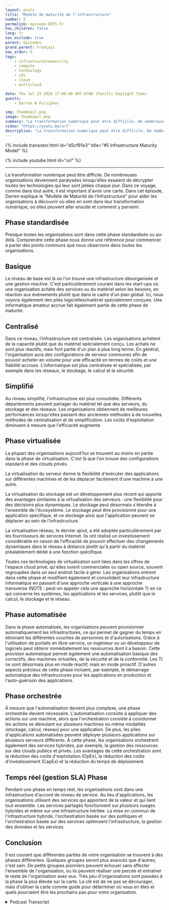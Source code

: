 ```yaml
---
layout: posts
title: "Modèle de maturité de l'infrastructure"
number: 5
permalink: episode-EDT5-fr
has_children: false
lang: fr
nav_exclude: true
parent: Épisodes
grand_parent: Français
nav_order: 5
tags:
    - infrastructurematurity
    - compute
    - technology
    - sdi
    - cloud
    - multicloud

date: Thu Jul 23 2020 17:00:00 GMT-0700 (Pacific Daylight Time)
guests:
    - Darren W Pulsipher

img: thumbnail.png
image: thumbnail.png
summary: "La transformation numérique peut être difficile. De nombreuses organisations deviennent paralysées lorsqu'elles essaient de décrypter toutes les technologies qui leur sont présentées chaque jour. Dans ce parcours, comme dans tout autre, il est important d'avoir une carte. Dans cet épisode, Darren explique le Modèle de maturité de l'infrastructure pour aider les organisations à déterminer où elles se trouvent dans leur transformation numérique, où elles peuvent aller ensuite et comment y parvenir."
video: "https://youtu.be/url"
description: "La transformation numérique peut être difficile. De nombreuses organisations deviennent paralysées lorsqu'elles essaient de décrypter toutes les technologies qui leur sont présentées chaque jour. Dans ce parcours, comme dans tout autre, il est important d'avoir une carte. Dans cet épisode, Darren explique le Modèle de maturité de l'infrastructure pour aider les organisations à déterminer où elles se trouvent dans leur transformation numérique, où elles peuvent aller ensuite et comment y parvenir."
---
```


<div>
{% include transistor.html id="d5cf91e3" title="#5 Infrastructure Maturity Model" %}

{% include youtube.html id="url" %}
</div>

---

La transformation numérique peut être difficile. De nombreuses organisations deviennent paralysées lorsqu'elles essaient de décrypter toutes les technologies qui leur sont jetées chaque jour. Dans ce voyage, comme dans tout autre, il est important d'avoir une carte. Dans cet épisode, Darren explique le "Modèle de Maturité de l'Infrastructure" pour aider les organisations à découvrir où elles en sont dans leur transformation numérique, où elles peuvent aller ensuite et comment y parvenir.

## Phase standardisée

Presque toutes les organisations sont dans cette phase standardisée ou au-delà. Comprendre cette phase nous donne une référence pour commencer à parler des points communs que nous observons dans toutes les organisations.

## Basique

Le niveau de base est là où l'on trouve une infrastructure désorganisée et une gestion réactive. C'est particulièrement courant dans les start-ups où une organisation achète des services ou du matériel selon les besoins, en réaction aux événements plutôt que dans le cadre d'un plan global. Ici, nous voyons également des piles logicielles/matériel spécialement conçues. Une informatique amateur accrue fait également partie de cette phase de maturité.

## Centralisé

Dans ce niveau, l'infrastructure est centralisée. Les organisations achètent de la capacité plutôt que du matériel spécialement conçu. Les achats ne sont plus réactifs, mais font partie d'un plan à plus long terme. En général, l'organisation aura des configurations de serveur communes afin de pouvoir acheter en volume pour une efficacité en termes de coûts et une fiabilité accrues. L'informatique est plus centralisée et spécialisée, par exemple dans les réseaux, le stockage, le calcul et la sécurité.

## Simplifié

Au niveau simplifié, l'infrastructure est plus consolidée. Différents départements peuvent partager du matériel tel que des serveurs, du stockage et des réseaux. Les organisations obtiennent de meilleures performances lorsqu'elles passent des anciennes méthodes à de nouvelles méthodes de centralisation et de simplification. Les coûts d'exploitation diminuent à mesure que l'efficacité augmente.

## Phase virtualisée

La plupart des organisations aujourd'hui se trouvent au moins en partie dans la phase de virtualisation. C'est là que l'on trouve des configurations standard et des clouds privés.

La virtualisation du serveur donne la flexibilité d'exécuter des applications sur différentes machines et de les déplacer facilement d'une machine à une autre.

La virtualisation du stockage est un développement plus récent qui apporte des avantages similaires à la virtualisation des serveurs : une flexibilité pour des décisions plus dynamiques. Le stockage peut désormais s'étendre à l'ensemble de l'écosystème. Le stockage peut être provisionné pour une application spécifique, et ce stockage ainsi que l'application peuvent se déplacer au sein de l'infrastructure.

La virtualisation réseau, le dernier ajout, a été adoptée particulièrement par les fournisseurs de services Internet. Ils ont réalisé un investissement considérable en raison de l'efficacité de pouvoir effectuer des changements dynamiques dans le réseau à distance plutôt qu'à partir du matériel préalablement dédié à une fonction spécifique.

Toutes ces technologies de virtualisation sont liées dans les offres de l'espace cloud privé, qu'elles soient commerciales ou open source, souvent regroupées dans un seul endroit facile à gérer. Les organisations entrent dans cette phase et modifient également et consolident leur infrastructure informatique en passant d'une approche verticale à une approche transverse (NOTE : peut-on appeler cela une approche horizontale ?) en ce qui concerne les systèmes, les applications et les services, plutôt que le calcul, le stockage et le réseau.

## Phase automatisée

Dans la phase automatisée, les organisations peuvent provisionner automatiquement les infrastructures, ce qui permet de gagner du temps en éliminant les différentes couches de personnes et d'autorisations. Grâce à l'utilisation de portails en libre-service, un ingénieur ou un développeur de logiciels peut obtenir immédiatement les ressources dont il a besoin. Cette provision automatique permet également une automatisation basique des correctifs, des machines virtuelles, de la sécurité et de la conformité. Les TI ne sont désormais plus en mode réactif, mais en mode proactif. D'autres aspects précieux de cette phase incluent, par exemple, le démarrage automatique des infrastructures pour les applications en production et l'auto-guérison des applications.

## Phase orchestrée

À mesure que l'automatisation devient plus complexe, une phase orchestrée devient nécessaire. L'automatisation consiste à appliquer des actions sur une machine, alors que l'orchestration consiste à coordonner les actions se déroulant sur plusieurs machines ou même modalités (stockage, calcul, réseau) pour une application. De plus, les piles d'applications automatisées peuvent déployer plusieurs applications sur plusieurs serveurs différents. À cette phase, les organisations orchestrent également des services hybrides, par exemple, la gestion des ressources sur des clouds publics et privés. Les avantages de cette orchestration sont la réduction des coûts d'exploitation (OpEx), la réduction des coûts d'investissement (CapEx) et la réduction du temps de déploiement.

## Temps réel (gestion SLA) Phase

Pendant une phase en temps réel, les organisations sont dans une infrastructure d'accord de niveau de service. Au lieu d'applications, les organisations utilisent des services qui apportent de la valeur et qui lient tout ensemble. Les services partagés fonctionnent sur plusieurs nuages hybrides et même sur une infrastructure héritée. La mise en commun de l'infrastructure hybride, l'orchestration basée sur des politiques et l'orchestration basée sur des services optimisent l'infrastructure, la gestion des données et les services.

## Conclusion

Il est courant que différentes parties de votre organisation se trouvent à des phases différentes. Quelques groupes seront plus avancés que d'autres; c'est sain. De petits groupes pionniers peuvent échouer sans affecter l'ensemble de l'organisation, ou ils peuvent réaliser une percée et entraîner le reste de l'organisation avec eux. Très peu d'organisations sont passées à la phase la plus élevée sur la carte. La clé est de ne pas se décourager, mais d'utiliser la carte comme guide pour déterminer où vous en êtes et quels pourraient être les prochains pas pour votre organisation.



<details>
<summary> Podcast Transcript </summary>

<p></p>

</details>
